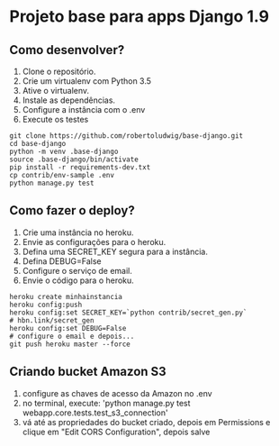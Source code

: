 # Projeto base para  apps Django 1.9

## Como desenvolver?

1. Clone o repositório.
2. Crie um virtualenv com Python 3.5
3. Ative o virtualenv.
4. Instale as dependências.
5. Configure a instância com o .env
6. Execute os testes

```console
git clone https://github.com/robertoludwig/base-django.git
cd base-django
python -m venv .base-django
source .base-django/bin/activate
pip install -r requirements-dev.txt
cp contrib/env-sample .env
python manage.py test
```


## Como fazer o deploy?

1. Crie uma instância no heroku.
2. Envie as configurações para o heroku.
3. Defina uma SECRET_KEY segura para a instância.
4. Defina DEBUG=False
5. Configure o serviço de email.
6. Envie o código para o heroku.

```console
heroku create minhainstancia
heroku config:push
heroku config:set SECRET_KEY=`python contrib/secret_gen.py`
# hbn.link/secret_gen
heroku config:set DEBUG=False
# configure o email e depois...
git push heroku master --force
``` 

## Criando bucket Amazon S3
1. configure as chaves de acesso da Amazon no .env
2. no terminal, execute: 'python manage.py test webapp.core.tests.test_s3_connection'
3. vá até as propriedades do bucket criado, depois em Permissions e clique em "Edit CORS Configuration", depois salve